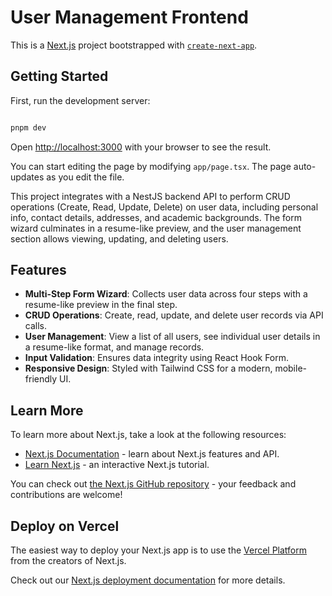# User Management Frontend

This is a [Next.js](https://nextjs.org) project bootstrapped with [`create-next-app`](https://nextjs.org/docs/app/api-reference/cli/create-next-app).

## Getting Started

First, run the development server:

```bash

pnpm dev

```

Open [http://localhost:3000](http://localhost:3000) with your browser to see the result.

You can start editing the page by modifying `app/page.tsx`. The page auto-updates as you edit the file.

This project integrates with a NestJS backend API to perform CRUD operations (Create, Read, Update, Delete) on user data, including personal info, contact details, addresses, and academic backgrounds. The form wizard culminates in a resume-like preview, and the user management section allows viewing, updating, and deleting users.

## Features
- **Multi-Step Form Wizard**: Collects user data across four steps with a resume-like preview in the final step.
- **CRUD Operations**: Create, read, update, and delete user records via API calls.
- **User Management**: View a list of all users, see individual user details in a resume-like format, and manage records.
- **Input Validation**: Ensures data integrity using React Hook Form.
- **Responsive Design**: Styled with Tailwind CSS for a modern, mobile-friendly UI.

## Learn More

To learn more about Next.js, take a look at the following resources:

- [Next.js Documentation](https://nextjs.org/docs) - learn about Next.js features and API.
- [Learn Next.js](https://nextjs.org/learn) - an interactive Next.js tutorial.

You can check out [the Next.js GitHub repository](https://github.com/vercel/next.js) - your feedback and contributions are welcome!

## Deploy on Vercel

The easiest way to deploy your Next.js app is to use the [Vercel Platform](https://vercel.com/new?utm_medium=default-template&filter=next.js&utm_source=create-next-app&utm_campaign=create-next-app-readme) from the creators of Next.js.

Check out our [Next.js deployment documentation](https://nextjs.org/docs/app/building-your-application/deploying) for more details.